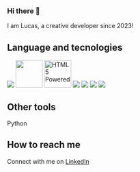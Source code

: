 ### Hi there 👋
I am Lucas, a creative developer since 2023!

## Language and tecnologies
<img src="https://img.shields.io/badge/JavaScript-EFD81D?style=for-the-badge&logo=javascript&logoColor=black" />
<img src="https://seeklogo.com/images/J/javascript-logo-8892AEFCAC-seeklogo.com.png" width="63" height="64">
<img src="https://www.w3.org/html/logo/badge/html5-badge-h-solo.png" width="63" height="64" alt="HTML5 Powered" title="HTML5 Powered">
<img src="![image](https://github.com/LDS-E/LDS-E/assets/148357136/93fe9074-ca5d-4043-9011-7b5b9fb2425f)>

<img src="https://img.shields.io/badge/Node.js-43853D?style=for-the-badge&logo=nodedotjs&logoColor=white" />
<img src="https://img.shields.io/badge/-React.Js-61DAFB?logo=react&logoColor=black&style=for-the-badge">
<img src="https://img.shields.io/badge/-Tailwind-38BDF8?logo=tailwind-css&logoColor=black&style=for-the-badge">
<img src="https://img.shields.io/badge/-Wordpress-000000?logo=wordpress&logoColor=white&style=for-the-badge">

## Other tools
Python

## How to reach me
Connect with me on [LinkedIn](https://www.linkedin.com/in/lucas-eifler-2440a8121/)

<!---
LDS-E/LDS-E is a ✨ special ✨ repository because its `README.md` (this file) appears on your GitHub profile.
You can click the Preview link to take a look at your changes.
--->
